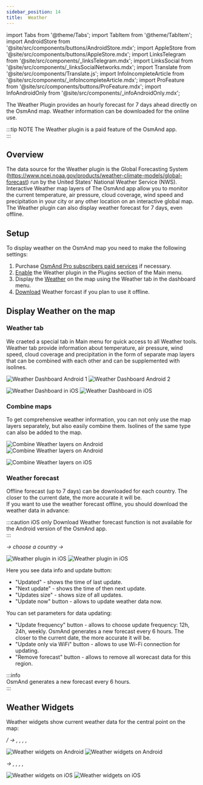 ```yaml
---
sidebar_position: 14
title:  Weather
---
```


import Tabs from '@theme/Tabs';
import TabItem from '@theme/TabItem';
import AndroidStore from '@site/src/components/buttons/AndroidStore.mdx';
import AppleStore from '@site/src/components/buttons/AppleStore.mdx';
import LinksTelegram from '@site/src/components/_linksTelegram.mdx';
import LinksSocial from '@site/src/components/_linksSocialNetworks.mdx';
import Translate from '@site/src/components/Translate.js';
import InfoIncompleteArticle from '@site/src/components/_infoIncompleteArticle.mdx';
import ProFeature from '@site/src/components/buttons/ProFeature.mdx';
import InfoAndroidOnly from '@site/src/components/_infoAndroidOnly.mdx';

<InfoIncompleteArticle/>

The Weather Plugin provides an hourly forecast for 7 days ahead directly on the OsmAnd map. Weather information can be downloaded for the online use.  

:::tip NOTE
The Weather plugin is a paid feature of the OsmAnd app.  
:::

## Overview

The data source for the Weather plugin is the Global Forecasting System (https://www.ncei.noaa.gov/products/weather-climate-models/global-forecast) run by the United States' National Weather Service (NWS).  
Interactive Weather map layers of The OsmAnd app allow you to monitor the current temperature, air pressure, cloud coverage, wind speed and precipitation in your city or any other location on an interactive global map. The Weather plugin can also display weather forecast for 7 days, even offline.  

## Setup  

To display weather on the OsmAnd map you need to make the following settings:  

1. Purchase [OsmAnd Pro subscribers paid services](../purchases/) <ProFeature/> if necessary.  
2. [Enable](../plugins/#enable--disable) the Weather plugin in the Plugins section of the Main menu.  
3. Display the [Weather](#display-weather-on-the-map) on the map using the Weather tab in the dashboard menu.  
4. [Download](#download-weather-forecast) Weather forcast if you plan to use it offline.  

## Display Weather on the map   

### Weather tab

We craeted a special tab in Main menu for quick access to all Weather tools. Weather tab provide information about temperature, air pressure, wind speed, cloud coverage and precipitation in the form of separate map layers that can be combined with each other and can be supplemented with isolines.  

<Tabs groupId="operating-systems">  

<TabItem value="android" label="Android">  

![Weather Dashboard Android 1](@site/static/img/plugins/weather/Weather_dashbord_andr_1.png) ![Weather Dashboard Android 2](@site/static/img/plugins/weather/Weather_dashbord_andr_2.png)

</TabItem>  

<TabItem value="ios" label="iOS">  

![Weather Dashboard in iOS](@site/static/img/plugins/weather/Weather_dashbord_ios_1.png) ![Weather Dashboard in iOS](@site/static/img/plugins/weather/Weather_dashbord_ios_2.png)

</TabItem>  

</Tabs>  

### Combine maps

To get comprehensive weather information, you can not only use the map layers separately, but also easily combine them. Isolines of the same type can also be added to the map.  

<Tabs groupId="operating-systems">

<TabItem value="android" label="Android">

![Combine Weather layers on Android](@site/static/img/plugins/weather/Weather_combine_layers_andr_1.png) ![Combine Weather layers on Android](@site/static/img/plugins/weather/Weather_combine_layers_andr_2.png)

</TabItem>

<TabItem value="ios" label="iOS">

![Combine Weather layers on iOS](@site/static/img/plugins/weather/Weather_combine_layers_ios_1.png)  

</TabItem>

</Tabs>

### Weather forecast  

Offline forecast (up to 7 days) can be downloaded for each country. The closer to the current date, the more accurate it will be.  
If you want to use the weather forecast offline, you should download the weather data in advance:

<Tabs groupId="operating-systems">

<TabItem value="android" label="Android">

:::caution iOS only
Download Weather forecast function is not available for the Android version of the OsmAnd app.  
:::

</TabItem>

<TabItem value="ios" label="iOS">

*<Translate ios="true" ids="menu,res_mapsres"/>* _→ choose a country → <Translate ios="true" ids="weather_forecast"/>_

![Weather plugin in iOS](@site/static/img/plugins/weather/download_weather_ios.png) ![Weather plugin in iOS](@site/static/img/plugins/weather/download_weather_1_ios.png)

</TabItem>

</Tabs>

Here you see data info and update button:

- "Updated" - shows the time of last update.  
- "Next update" - shows the time of then next update.  
- "Updates size" - shows size of all updates.  
- "Update now" button - allows to update weather data now.  

You can set parameters for data updating:

- "Update frequency" button - allows to choose update frequency: 12h, 24h, weekly. OsmAnd generates a new forecast every 6 hours. The closer to the current date, the more accurate it will be.  
- "Update only via WiFi" button - allows to use Wi-Fi connection for updating.  
- "Remove forecast" button - allows to remove all worecast data for this region.  

:::info  
OsmAnd generates a new forecast every 6 hours.  
:::

## Weather Widgets

Weather widgets show current weather data for the central point on the map:

<Tabs groupId="operating-systems">

<TabItem value="android" label="Android">

_<Translate android="true" ids="shared_string_menu,layer_map_appearance,map_widget_right"/> / <Translate android="true" ids="map_widget_left,shared_string_weather"/>_ _→ <Translate android="true" ids="map_settings_weather_temp"/>, <Translate android="true" ids="map_settings_weather_air_pressure"/>, <Translate android="true" ids="map_settings_weather_wind"/>, <Translate android="true" ids="map_settings_weather_cloud"/>, <Translate android="true" ids="map_settings_weather_precip"/>_

![Weather widgets on Android](@site/static/img/plugins/weather/weather_widgets_1_android.png) ![Weather widgets on Android](@site/static/img/plugins/weather/weather_widgets_2_android.png)  

</TabItem>

<TabItem value="ios" label="iOS">

_<Translate ios="true" ids="menu,layer_map_appearance,map_widget_right"/>_ _→ <Translate ios="true" ids="map_settings_weather_temp"/>, <Translate ios="true" ids="map_settings_weather_pressure"/>, <Translate ios="true" ids="map_settings_weather_wind"/>, <Translate ios="true" ids="map_settings_weather_cloud"/>, <Translate ios="true" ids="map_settings_weather_precip"/>_

![Weather widgets on iOS](@site/static/img/plugins/weather/weather_widgets_ios.png) ![Weather widgets on iOS](@site/static/img/plugins/weather/weather_widgets_1_ios.png)  

</TabItem>

</Tabs>
